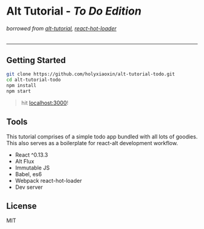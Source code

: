 # Alt Tutorial - _To Do Edition_
###### _borrowed from [alt-tutorial](https://github.com/goatslacker/alt-tutorial), [react-hot-loader](https://github.com/gaearon/react-hot-loader)_
---
## Getting Started

```bash
git clone https://github.com/holyxiaoxin/alt-tutorial-todo.git
cd alt-tutorial-todo
npm install
npm start
```
>hit [localhost:3000](http://localhost:3000)!

## Tools
This tutorial comprises of a simple todo app bundled with all lots of goodies.
This also serves as a boilerplate for react-alt development workflow.

- React ^0.13.3
- Alt Flux
- Immutable JS
- Babel, es6
- Webpack react-hot-loader
- Dev server

## License

MIT
